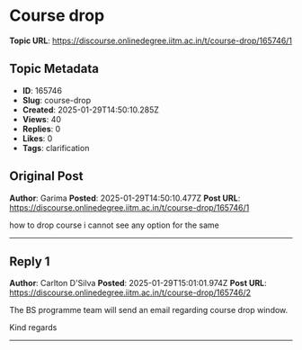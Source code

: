 # Course drop

**Topic URL**: https://discourse.onlinedegree.iitm.ac.in/t/course-drop/165746/1

## Topic Metadata
- **ID**: 165746
- **Slug**: course-drop
- **Created**: 2025-01-29T14:50:10.285Z
- **Views**: 40
- **Replies**: 0
- **Likes**: 0
- **Tags**: clarification

## Original Post
**Author**: Garima
**Posted**: 2025-01-29T14:50:10.477Z
**Post URL**: https://discourse.onlinedegree.iitm.ac.in/t/course-drop/165746/1

how to drop course i cannot see any option for the same

---

## Reply 1
**Author**: Carlton D'Silva
**Posted**: 2025-01-29T15:01:01.974Z
**Post URL**: https://discourse.onlinedegree.iitm.ac.in/t/course-drop/165746/2

The BS programme team will send an email regarding course drop window.

Kind regards

---
